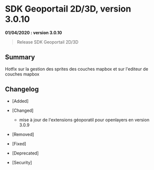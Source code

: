# SDK Geoportail 2D/3D, version 3.0.10

**01/04/2020 : version 3.0.10**
> Release SDK Geoportail 2D/3D

## Summary

Hotfix sur la gestion des sprites des couches mapbox et sur l'editeur de couches mapbox

## Changelog

* [Added]

* [Changed]

    - mise à jour de l'extensions géoporatil pour openlayers en version 3.0.9

* [Removed]

* [Fixed]

* [Deprecated]

* [Security]
